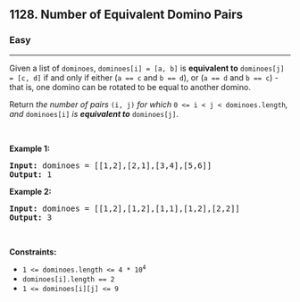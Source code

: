 <h2>1128. Number of Equivalent Domino Pairs</h2><h3>Easy</h3><hr><div><p>Given a list of <code>dominoes</code>, <code>dominoes[i] = [a, b]</code> is <strong>equivalent to</strong> <code>dominoes[j] = [c, d]</code> if and only if either (<code>a == c</code> and <code>b == d</code>), or (<code>a == d</code> and <code>b == c</code>) - that is, one domino can be rotated to be equal to another domino.</p>

<p>Return <em>the number of pairs </em><code>(i, j)</code><em> for which </em><code>0 &lt;= i &lt; j &lt; dominoes.length</code><em>, and </em><code>dominoes[i]</code><em> is <strong>equivalent to</strong> </em><code>dominoes[j]</code>.</p>

<p>&nbsp;</p>
<p><strong>Example 1:</strong></p>

<pre><strong>Input:</strong> dominoes = [[1,2],[2,1],[3,4],[5,6]]
<strong>Output:</strong> 1
</pre>

<p><strong>Example 2:</strong></p>

<pre><strong>Input:</strong> dominoes = [[1,2],[1,2],[1,1],[1,2],[2,2]]
<strong>Output:</strong> 3
</pre>

<p>&nbsp;</p>
<p><strong>Constraints:</strong></p>

<ul>
	<li><code>1 &lt;= dominoes.length &lt;= 4 * 10<sup>4</sup></code></li>
	<li><code>dominoes[i].length == 2</code></li>
	<li><code>1 &lt;= dominoes[i][j] &lt;= 9</code></li>
</ul>
</div>